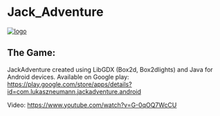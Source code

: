# Jack_Adventure



 <article class="markdown-body entry-content" itemprop="mainContentOfPage"><p><a 
 href="https://play.google.com/store/apps/details?id=com.lukaszneumann.jackadventure.android"
 target="_blank"><img src="http://wrzucaj.net/images/2015/01/28/Launch_1buVpa.png" alt="logo" data-canonical-src="http://wrzucaj.net/images/2015/01/28/Launch_1.png" style="max-width:100%;"></a></p>
 
 
# The Game:

JackAdventure created using LibGDX (Box2d, Box2dlights) and Java for Android devices. Available on Google play:
https://play.google.com/store/apps/details?id=com.lukaszneumann.jackadventure.android

Video: https://www.youtube.com/watch?v=G-0qOQ7WcCU
